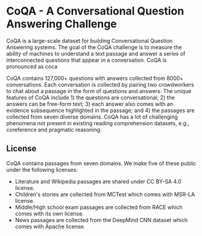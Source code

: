 # CoQA - A Conversational Question Answering Challenge

CoQA is a large-scale dataset for building Conversational Question Answering systems. The goal of the CoQA challenge is to measure the ability of machines to understand a text passage and answer a series of interconnected questions that appear in a conversation. CoQA is pronounced as coca

CoQA contains 127,000+ questions with answers collected from 8000+ conversations. Each conversation is collected by pairing two crowdworkers to chat about a passage in the form of questions and answers. The unique features of CoQA include 1) the questions are conversational; 2) the answers can be free-form text; 3) each answer also comes with an evidence subsequence highlighted in the passage; and 4) the passages are collected from seven diverse domains. CoQA has a lot of challenging phenomena not present in existing reading comprehension datasets, e.g., coreference and pragmatic reasoning.

## License
CoQA contains passages from seven domains. We make five of these public under the following licenses:
- Literature and Wikipedia passages are shared under CC BY-SA 4.0 license.
- Children's stories are collected from MCTest which comes with MSR-LA license.
- Middle/High school exam passages are collected from RACE which comes with its own license.
- News passages are collected from the DeepMind CNN dataset which comes with Apache license.
